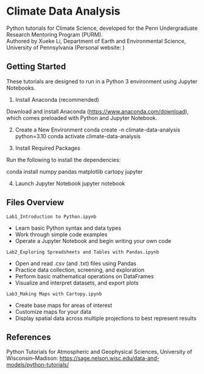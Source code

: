 Climate Data Analysis
==============================================
Python tutorials for Climate Science, developed for the Penn Undergraduate Research Mentoring Program (PURM).<br> 
Authored by Xueke Li, Department of Earth and Environmental Science, University of Pennsylvania (Personal website: )

Getting Started
-------------------
These tutorials are designed to run in a Python 3 environment using Jupyter Notebooks.

1. Install Anaconda (recommended)

Download and install Anaconda (https://www.anaconda.com/download), which comes preloaded with Python and Jupyter Notebook.

2. Create a New Environment
conda create -n climate-data-analysis python=3.10
conda activate climate-data-analysis

3. Install Required Packages

Run the following to install the dependencies:

conda install numpy pandas matplotlib cartopy jupyter

4. Launch Jupyter Notebook
jupyter notebook

Files Overview
-----------------
`Lab1_Introduction to Python.ipynb` 
* Learn basic Python syntax and data types
* Work through simple code examples
* Operate a Jupyter Notebook and begin writing your own code

`Lab2_Exploring Spreadsheets and Tables with Pandas.ipynb` 
* Open and read .csv (and .txt) files using Pandas
* Practice data collection, screening, and exploration
* Perform basic mathematical operations on DataFrames
* Visualize and interpret datasets, and export plots

`Lab3_Making Maps with Cartopy.ipynb` 
* Create base maps for areas of interest
* Customize maps for your data
* Display spatial data across multiple projections to best represent results

References
-------------------
Python Tutorials for Atmospheric and Geophysical Sciences, University of Wisconsin–Madison: https://sage.nelson.wisc.edu/data-and-models/python-tutorials/

  
